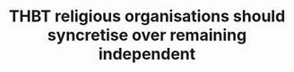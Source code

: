 ---
title: "THBT religious organisations should syncretise over remaining independent"
infoslide: "Religious Syncretism is the practice of blending cultural/religious indigenous practices with different religious beliefs (for example, the Catholic Church merging traditional saints with local deities in Latin America). Religious Independence is the belief that one's religion must remain tied to a unique set of religious teachings that contain the truth about humanity and divinity"
round: "EFL Final"
weight: 17
videos: ['ESDn3TaLiKo']
tags: ['Religion']
layout: "motion"
categories: ["motions"]
---